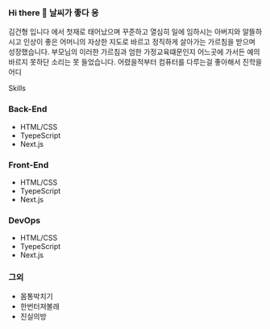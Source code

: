 ### Hi there 👋 날씨가 좋다 응

<!--
**GHyung/GHyung** is a ✨ _special_ ✨ repository because its `README.md` (this file) appears on your GitHub profile.

Here are some ideas to get you started:

- 🔭 I’m currently working on ...
- 🌱 I’m currently learning ...
- 👯 I’m looking to collaborate on ...
- 🤔 I’m looking for help with ...
- 💬 Ask me about ...
- 📫 How to reach me: ...
- 😄 Pronouns: ...
- ⚡ Fun fact: ...
-->
김건형 입니다
에서 첫재로 태어났으며 꾸준하고 열심히 일에 임하시는 아버지와 
알뜰하시고 인상이 좋은 어머니의 
자상한 지도로 바르고 정직하게 살아가는 가르침을 받으며 성장했습니다. 
부모님의 이러한 가르침과 엄한 가정교육떄문인지 
어느곳에 가서든 예의바르지 못하단 소리는 못 들었습니다. 
어렸을적부터 컴퓨터를 다루는걸 좋아해서 진학을 어디


Skills

### Back-End

* HTML/CSS 
* TyepeScript
* Next.js

### Front-End

* HTML/CSS 
* TyepeScript
* Next.js

### DevOps

* HTML/CSS 
* TyepeScript
* Next.js

### 그외

* 몸통박치기
* 한번터져볼래
* 진실의방






